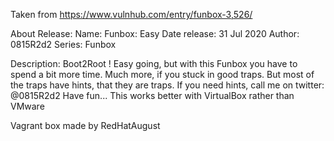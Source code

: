 Taken from https://www.vulnhub.com/entry/funbox-3,526/ 

About Release:
    Name: Funbox: Easy
    Date release: 31 Jul 2020
    Author: 0815R2d2
    Series: Funbox

Description:
    Boot2Root ! Easy going, but with this Funbox you have to spend a bit more time. Much more, if you stuck in good traps. But most of the traps have hints, that they are traps.
    If you need hints, call me on twitter: @0815R2d2
    Have fun...
    This works better with VirtualBox rather than VMware

Vagrant box made by RedHatAugust
